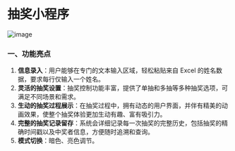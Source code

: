 # 抽奖小程序
![image](https://github.com/user-attachments/assets/a2ddf391-373b-4e23-afd5-18ed132cb420)

### 一、功能亮点
1. **信息录入**：用户能够在专门的文本输入区域，轻松粘贴来自 Excel 的姓名数据，要求每行仅输入一个姓名。
2. **灵活的抽奖设置**：抽奖控制功能丰富，提供了单抽和多抽等多种抽奖选项，可满足不同场景和需求。
3. **生动的抽奖过程展示**：在抽奖过程中，拥有动态的用户界面，并伴有精美的动画效果，使整个抽奖体验更加生动有趣、富有吸引力。
4. **完整的抽奖记录留存**：系统会详细记录每一次抽奖的完整历史，包括抽奖的精确时间戳以及中奖者信息，方便随时追溯和查询。
5. **模式切换**：暗色、亮色调节。

